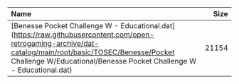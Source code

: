 |Name|Size|
|:---|---:|
|[Benesse Pocket Challenge W - Educational.dat](https://raw.githubusercontent.com/open-retrogaming-archive/dat-catalog/main/root/basic/TOSEC/Benesse/Pocket Challenge W/Educational/Benesse Pocket Challenge W - Educational.dat)|21154|
